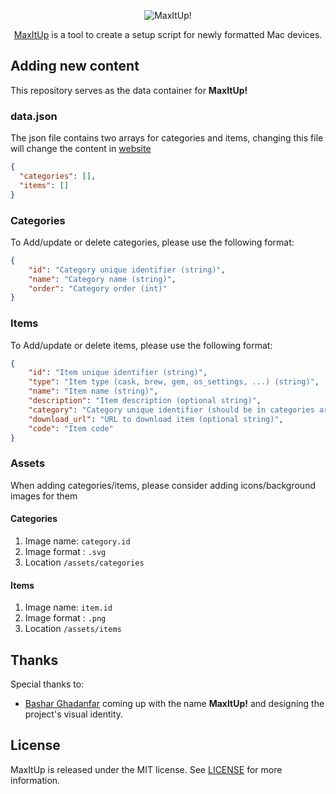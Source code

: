 <p align="center">
  <img src="https://raw.githubusercontent.com/max-itup/content/master/assets/readme_logo.svg?sanitize=true" title="MaxItUp!">
</p>

<p align="center">
  <a href="https://max-itup.github.io/mac/" target="_blank" rel="noopener noreferrer">MaxItUp</a> is a tool to create a setup script for newly formatted Mac devices.
</p>

## Adding new content

This repository serves as the data container for **MaxItUp!**

### data.json

The json file contains two arrays for categories and items, changing this file will change the content in [website](https://max-itup.github.io/mac/)
```json
{
  "categories": [],
  "items": []
}
```

### Categories

To Add/update or delete categories, please use the following format:

```json
{
    "id": "Category unique identifier (string)",
    "name": "Category name (string)",
    "order": "Category order (int)"
}
```

### Items

To Add/update or delete items, please use the following format:

```json
{
    "id": "Item unique identifier (string)",
    "type": "Item type (cask, brew, gem, os_settings, ...) (string)",
    "name": "Item name (string)",
    "description": "Item description (optional string)",
    "category": "Category unique identifier (should be in categories array, string)",
    "download_url": "URL to download item (optional string)",
    "code": "Item code"
}
```

### Assets

When adding categories/items, please consider adding icons/background images for them

#### Categories

1. Image name: `category.id`
2. Image format : `.svg`
3. Location `/assets/categories`

#### Items

1. Image name: `item.id`
2. Image format : `.png`
3. Location `/assets/items`

## Thanks

Special thanks to:
- [Bashar Ghadanfar](https://github.com/lionbytes) coming up with the name **MaxItUp!** and designing the project's visual identity.

## License

MaxItUp is released under the MIT license. See [LICENSE](https://github.com/max-itup/content/blob/master/LICENSE) for more information.

